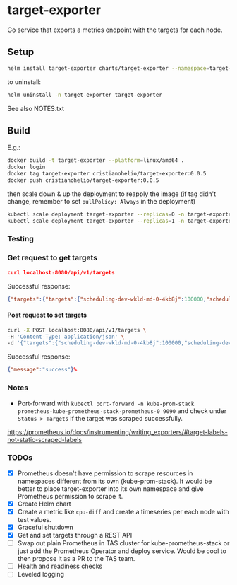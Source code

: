 # target-exporter

Go service that exports a metrics endpoint with the targets for each node.

## Setup

```bash
helm install target-exporter charts/target-exporter --namespace=target-exporter --create-namespace 
```

to uninstall:

```bash
helm uninstall -n target-exporter target-exporter
```

See also NOTES.txt

## Build

E.g.:

```bash
docker build -t target-exporter --platform=linux/amd64 .
docker login
docker tag target-exporter cristianohelio/target-exporter:0.0.5
docker push cristianohelio/target-exporter:0.0.5
```

then scale down & up the deployment to reapply the image (if tag didn't change, remember to set `pullPolicy: Always` in
the deployment)

```bash
kubectl scale deployment target-exporter --replicas=0 -n target-exporter 
kubectl scale deployment target-exporter --replicas=1 -n target-exporter 
```

### Testing

### Get request to get targets

```json
curl localhost:8080/api/v1/targets
```

Successful response:

```json
{"targets":{"targets":{"scheduling-dev-wkld-md-0-4kb8j":100000,"scheduling-dev-wkld-md-0-9tnbl":30,"scheduling-dev-wkld-md-0-l4n2t":50}}}%                                                                           
```

#### Post request to set targets

```bash
curl -X POST localhost:8080/api/v1/targets \
-H 'Content-Type: application/json' \
-d '{"targets":{"scheduling-dev-wkld-md-0-4kb8j":100000,"scheduling-dev-wkld-md-0-9tnbl":30,"scheduling-dev-wkld-md-0-l4n2t":50}}'
```

Successful response:

```json
{"message":"success"}%
```

### Notes

- Port-forward with `kubectl port-forward -n kube-prom-stack prometheus-kube-prometheus-stack-prometheus-0 9090`
  and check under `Status > Targets` if the target was scraped successfully.

https://prometheus.io/docs/instrumenting/writing_exporters/#target-labels-not-static-scraped-labels

### TODOs

- [x] Prometheus doesn't have permission to scrape resources in namespaces different from its own (kube-prom-stack). It
  would be better to place target-exporter into its own namespace and give Prometheus permission to scrape it.
- [x] Create Helm chart
- [x] Create a metric like `cpu-diff` and create a timeseries per each node with test values.
- [x] Graceful shutdown
- [x] Get and set targets through a REST API
- [ ] Swap out plain Prometheus in TAS cluster for kube-prometheus-stack or just add the Prometheus Operator and deploy
  service. Would be cool to then propose it as a PR to the TAS team.
- [ ] Health and readiness checks
- [ ] Leveled logging
